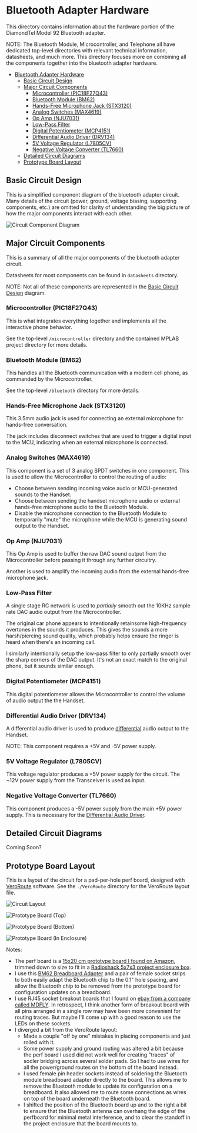 # Bluetooth Adapter Hardware

This directory contains information about the hardware portion of the DiamondTel Model 92 Bluetooth adapter.

NOTE: The Bluetooth Module, Microcontroller, and Telephone all have dedicated top-level directories with relevant technical information, datasheets, and much more. This directory focuses more on combining all the components together into the bluetooth adapter hardware.

- [Bluetooth Adapter Hardware](#bluetooth-adapter-hardware)
  - [Basic Circuit Design](#basic-circuit-design)
  - [Major Circuit Components](#major-circuit-components)
    - [Microcontroller (PIC18F27Q43)](#microcontroller-pic18f27q43)
    - [Bluetooth Module (BM62)](#bluetooth-module-bm62)
    - [Hands-Free Microphone Jack (STX3120)](#hands-free-microphone-jack-stx3120)
    - [Analog Switches (MAX4619)](#analog-switches-max4619)
    - [Op Amp (NJU7031)](#op-amp-nju7031)
    - [Low-Pass Filter](#low-pass-filter)
    - [Digital Potentiometer (MCP4151)](#digital-potentiometer-mcp4151)
    - [Differential Audio Driver (DRV134)](#differential-audio-driver-drv134)
    - [5V Voltage Regulator (L7805CV)](#5v-voltage-regulator-l7805cv)
    - [Negative Voltage Converter (TL7660)](#negative-voltage-converter-tl7660)
  - [Detailed Circuit Diagrams](#detailed-circuit-diagrams)
  - [Prototype Board Layout](#prototype-board-layout)
  
## Basic Circuit Design

This is a simplified component diagram of the bluetooth adapter circuit. Many details of the circuit (power, ground, voltage biasing, supporting components, etc.) are omitted for clarity of understanding the big picture of how the major components interact with each other.

![Circuit Component Diagram](../readme/circuit_component_diagram.drawio.png)

## Major Circuit Components

This is a summary of all the major components of the bluetooth adapter circuit.

Datasheets for most components can be found in `datasheets` directory.

NOTE: Not all of these components are represented in the [Basic Circuit Design](#basic-circuit-design) diagram.

### Microcontroller (PIC18F27Q43)

This is what integrates everything together and implements all the interactive phone behavior.

See the top-level `/microcontroller` directory and the contained MPLAB project directory for more details.

### Bluetooth Module (BM62)

This handles all the Bluetooth communication with a modern cell phone, as commanded by the Microcontroller.

See the top-level `/bluetooth` directory for more details.

### Hands-Free Microphone Jack (STX3120)

This 3.5mm audio jack is used for connecting an external microphone for hands-free conversation.

The jack includes disconnect switches that are used to trigger a digital input to the MCU, indicating when
an external microphone is connected.

### Analog Switches (MAX4619)

This component is a set of 3 analog SPDT switches in one component. This is used to allow the Microcontroller to control the routing of audio:

- Choose between sending incoming voice audio or MCU-generated sounds to the Handset.
- Choose between sending the handset microphone audio or external hands-free microphone audio to the Bluetooth Module.
- Disable the microphone connection to the Bluetooth Module to temporarily "mute" the microphone while the MCU is generating sound output to the Handset.

### Op Amp (NJU7031)

This Op Amp is used to buffer the raw DAC sound output from the Microcontroller before passing it through any further circuitry.

Another is used to amplify the incoming audio from the external hands-free microphone jack.

### Low-Pass Filter

A single stage RC network is used to *partially* smooth out the 10KHz sample rate DAC audio output from the Microcontroller.

The original car phone appears to intentionally retainsome high-frequency overtones in the sounds it produces. This gives the sounds a more harsh/piercing sound quality, which probably helps ensure the ringer is heard when there's an incoming call.

I similarly intentionally setup the low-pass filter to only partially smooth over the sharp corners of the DAC output. It's not an exact match to the original phone, but it sounds similar enough.

### Digital Potentiometer (MCP4151)

This digital potentiometer allows the Microcontroller to control the volume of audio output the the Handset.

### Differential Audio Driver (DRV134)

A differential audio driver is used to produce [differential](https://en.wikipedia.org/wiki/Differential_signalling) audio output to the Handset.

NOTE: This component requires a +5V and -5V power supply.

### 5V Voltage Regulator (L7805CV)

This voltage regulator produces a +5V power supply for the circuit. The ~12V power supply from the Transceiver is used as input.

### Negative Voltage Converter (TL7660)

This component produces a -5V power supply from the main +5V power supply. This is necessary for the [Differential Audio Driver](#differential-audio-driver-drv134).

## Detailed Circuit Diagrams

Coming Soon?

## Prototype Board Layout

This is a layout of the circuit for a pad-per-hole perf board, designed with [VeroRoute](https://sourceforge.net/projects/veroroute/) software. See the `./VeroRoute` directory for the VeroRoute layout file.

![Circuit Layout](./VeroRoute/layout.png)

![Prototype Board (Top)](./readme/prototype_board_top.JPG)

![Prototype Board (Bottom)](./readme/prototype_board_bottom.JPG)

![Prototype Board (In Enclosure)](./readme/prototype_board_in_enclosure.JPG)


Notes:
- The perf board is a [15x20 cm prototype board I found on Amazon](https://www.amazon.com/gp/product/B08WJDP144), trimmed down to size to fit in a [Radioshack 5x7x3 project enclosure box](https://www.radioshack.com/products/project-enclosure-7x5x3).
- I use this [BM62 Breadboard Adapter](https://www.tindie.com/products/tomaskovacik/bm20bm62-breadboard-adapter/) and a pair of female socket strips to both easily adapt the Bluetooth chip to the 0.1" hole spacing, and allow the Bluetooth chip to be removed from the prototype board for configuration updates on a breadboard.
- I use RJ45 socket breakout boards that I found on [ebay from a company called MDFLY](https://www.ebay.com/itm/304544572432). In retrospect, I think another form of breakout board with all pins arranged in a single row may have been more convenient for routing traces. But maybe I'll come up with a good reason to use the LEDs on these sockets.
- I diverged a bit from the VeroRoute layout:
  - Made a couple "off by one" mistakes in placing components and just rolled with it.
  - Some power supply and ground routing was altered a bit because the perf board I used did not work well for creating "traces" of sodler bridging across several solder pads. So I had to use wires for all the power/ground routes on the bottom of the board instead.
  - I used female pin header sockets instead of soldering the Bluetooth module breadboard adapter directly to the board. This allows me to remove the Bluetooth module to update its configuration on a breadboard. It also allowed me to route some connections as wires on top of the board underneath the Bluetooth board.
  - I shifted the position of the Bluetooth board up and to the right a bit to ensure that the Bluetooth antenna can overhang the edge of the perfboard for minimal metal interference, and to clear the standoff in the project enclosure that the board mounts to.
